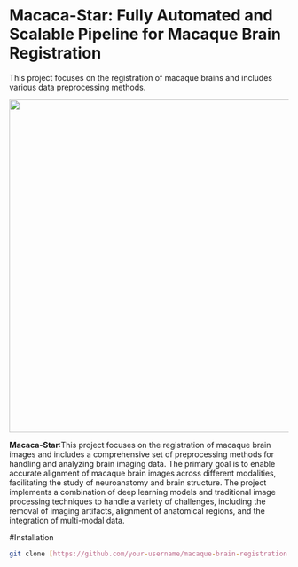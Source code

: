 # Macaca-Star: Fully Automated and Scalable Pipeline for Macaque Brain Registration
This project focuses on the registration of macaque brains and includes various data preprocessing methods.

<p align="center">
<img src="https://github.com/user-attachments/assets/e850250e-9390-4c54-a3d7-99e8f61e1812" width="600">

**Macaca-Star**:This project focuses on the registration of macaque brain images and includes a comprehensive set of preprocessing methods for handling and analyzing brain imaging data. The primary goal is to enable accurate alignment of macaque brain images across different modalities, facilitating the study of neuroanatomy and brain structure. The project implements a combination of deep learning models and traditional image processing techniques to handle a variety of challenges, including the removal of imaging artifacts, alignment of anatomical regions, and the integration of multi-modal data.

#Installation
```Bash
git clone [https://github.com/your-username/macaque-brain-registration.git](https://github.com/HNU-BIE/Macaca-Star.git)
```
